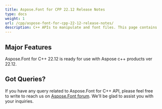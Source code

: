 ```yaml
---
title: Aspose.Font for CPP 22.12 Release Notes
type: docs
weight: 1
url: /cpp/aspose-font-for-cpp-22-12-release-notes/
description: C++ APIs to manipulate and font files. This page contains new Aspose.Font for C++ features, enhancement, and bug fixes in 2023, version 22.12.
---
```


## Major Features

Aspose.Font for C++ 22.12  is ready for use with Aspose c++ products ver 22.12.

## Got Queries?
If you have any query related to Aspose.Font for C++ API, please feel free to write to reach us on [Aspose.Font forum](https://forum.aspose.com/c/font/). We'll be glad to assist you with your inquiries.
